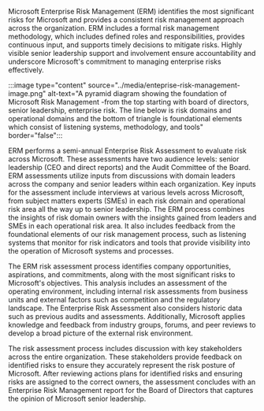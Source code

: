 Microsoft Enterprise Risk Management (ERM) identifies the most significant risks for Microsoft and provides a consistent risk management approach across the organization. ERM includes a formal risk management methodology, which includes defined roles and responsibilities, provides continuous input, and supports timely decisions to mitigate risks. Highly visible senior leadership support and involvement ensure accountability and underscore Microsoft's commitment to managing enterprise risks effectively.

:::image type="content" source="../media/enteprise-risk-management-image.png" alt-text="A pyramid diagram showing the foundation of Microsoft Risk Management -from the top starting with board of directors, senior leadership, enterprise risk. The line below is risk domains and operational domains and the bottom of triangle is foundational elements which consist of listening systems, methodology, and tools" border="false":::

ERM performs a semi-annual Enterprise Risk Assessment to evaluate risk across Microsoft. These assessments have two audience levels: senior leadership (CEO and direct reports) and the Audit Committee of the Board. ERM assessments utilize inputs from discussions with domain leaders across the company and senior leaders within each organization. Key inputs for the assessment include interviews at various levels across Microsoft, from subject matters experts (SMEs) in each risk domain and operational risk area all the way up to senior leadership. The ERM process combines the insights of risk domain owners with the insights gained from leaders and SMEs in each operational risk area. It also includes feedback from the foundational elements of our risk management process, such as listening systems that monitor for risk indicators and tools that provide visibility into the operation of Microsoft systems and processes.

The ERM risk assessment process identifies company opportunities, aspirations, and commitments, along with the most significant risks to Microsoft's objectives. This analysis includes an assessment of the operating environment, including internal risk assessments from business units and external factors such as competition and the regulatory landscape. The Enterprise Risk Assessment also considers historic data such as previous audits and assessments. Additionally, Microsoft applies knowledge and feedback from industry groups, forums, and peer reviews to develop a broad picture of the external risk environment.

The risk assessment process includes discussion  with key stakeholders across the entire organization. These stakeholders provide feedback on identified risks to ensure they accurately represent the risk posture of Microsoft. After reviewing actions plans for identified risks and ensuring risks are assigned to the correct owners, the assessment concludes with an Enterprise Risk Management report for the Board of Directors that captures the opinion of Microsoft senior leadership.
